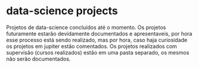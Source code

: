 # data-science projects
Projetos de data-science concluídos até o momento. Os projetos futuramente estarão devidamente documentados e apresentaveis, por hora esse processo está sendo realizado, mas por hora, caso haja curiosidade os projetos em jupiter estão comentados. Os projetos realizados com supervisão (cursos realizados) estão em uma pasta separado, os mesmos não serão documentados. 


